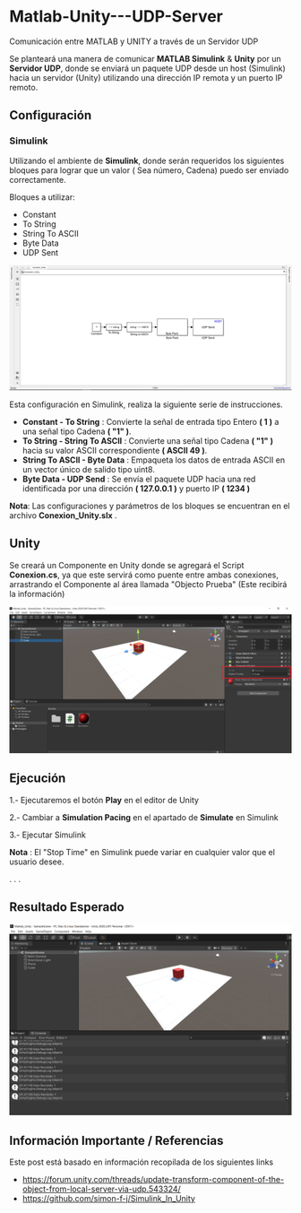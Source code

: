 # Matlab-Unity---UDP-Server
Comunicación entre MATLAB y UNITY a través de un Servidor UDP

Se planteará una manera de comunicar **MATLAB Simulink** & **Unity** por un **Servidor UDP**, donde se enviará un paquete UDP desde un host (Simulink) hacia un servidor (Unity) 
utilizando una dirección IP remota y un puerto IP remoto.


## Configuración

### Simulink 

Utilizando el ambiente de **Simulink**, donde serán requeridos los siguientes bloques para lograr que un valor ( Sea número, Cadena) puedo ser enviado correctamente.

Bloques a utilizar:
- Constant
- To String
- String To ASCII
- Byte Data
- UDP Sent

![Resultado Esperado Simulink](https://github.com/JaimeMorales2599/Matlab-Unity---UDP-Server/blob/main/Imagen_1.PNG)

Esta configuración en Simulink, realiza la siguiente serie de instrucciones.

- **Constant - To String** : Convierte la señal de entrada tipo Entero **( 1 )** a una señal tipo Cadena **( "1" )**. 
- **To String - String To ASCII** : Convierte una señal tipo Cadena **( "1" )** hacia su valor ASCII correspondiente **( ASCII 49 )**.
- **String To ASCII - Byte Data** :   Empaqueta los datos de entrada ASCII en un vector único de salido tipo uint8.
- **Byte Data - UDP Send** : Se envía el paquete UDP hacia una  red identificada por una dirección **( 127.0.0.1 )** y puerto IP **( 1234 )** 



**Nota**: Las configuraciones y parámetros de los bloques se encuentran en el archivo **Conexion_Unity.slx** .


## Unity

Se creará un Componente en Unity donde se agregará el Script **Conexion.cs**, ya que este servirá como puente entre ambas conexiones, arrastrando el Componente al área llamada "Objecto Prueba" (Este recibirá la información)

![Resultado Esperado Unity](https://github.com/JaimeMorales2599/Matlab-Unity---UDP-Server/blob/main/Imagen_2.png)

## Ejecución

1.- Ejecutaremos el botón **Play** en el editor de Unity

2.- Cambiar a **Simulation Pacing** en el apartado de **Simulate** en Simulink 

3.- Ejecutar Simulink 

**Nota** : El "Stop Time" en Simulink puede variar en cualquier valor que el usuario desee.

.
.
.

## Resultado Esperado

![Resultado Esperado](https://github.com/JaimeMorales2599/Matlab-Unity---UDP-Server/blob/main/Imagen_3.png)


## Información Importante / Referencias

Este post está basado en información recopilada de los siguientes links

- https://forum.unity.com/threads/update-transform-component-of-the-object-from-local-server-via-udp.543324/
- https://github.com/simon-f-j/Simulink_In_Unity
